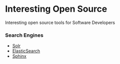 # Interesting Open Source

Interesting open source tools for Software Developers

### Search Engines

* [Solr](https://solr.apache.org/)
* [ElasticSearch](https://www.elastic.co/elasticsearch/)
* [Sphinx](http://sphinxsearch.com/)
